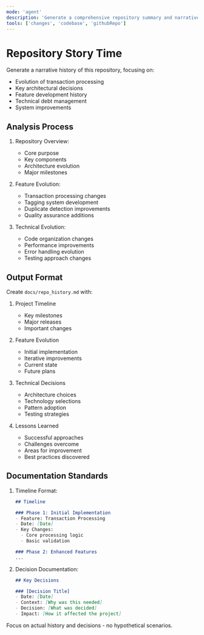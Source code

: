 ```yaml
---
mode: 'agent'
description: 'Generate a comprehensive repository summary and narrative history, focusing on key decisions and evolution of the transaction processing system'
tools: ['changes', 'codebase', 'githubRepo']
---
```


# Repository Story Time

Generate a narrative history of this repository, focusing on:
- Evolution of transaction processing
- Key architectural decisions
- Feature development history
- Technical debt management
- System improvements

## Analysis Process

1. Repository Overview:
   - Core purpose
   - Key components
   - Architecture evolution
   - Major milestones

2. Feature Evolution:
   - Transaction processing changes
   - Tagging system development
   - Duplicate detection improvements
   - Quality assurance additions

3. Technical Evolution:
   - Code organization changes
   - Performance improvements
   - Error handling evolution
   - Testing approach changes

## Output Format

Create `docs/repo_history.md` with:

1. Project Timeline
   - Key milestones
   - Major releases
   - Important changes

2. Feature Evolution
   - Initial implementation
   - Iterative improvements
   - Current state
   - Future plans

3. Technical Decisions
   - Architecture choices
   - Technology selections
   - Pattern adoption
   - Testing strategies

4. Lessons Learned
   - Successful approaches
   - Challenges overcome
   - Areas for improvement
   - Best practices discovered

## Documentation Standards

1. Timeline Format:
   ```markdown
   ## Timeline
   
   ### Phase 1: Initial Implementation
   - Feature: Transaction Processing
   - Date: [Date]
   - Key Changes:
     - Core processing logic
     - Basic validation
   
   ### Phase 2: Enhanced Features
   ...
   ```

2. Decision Documentation:
   ```markdown
   ## Key Decisions
   
   ### [Decision Title]
   - Date: [Date]
   - Context: [Why was this needed]
   - Decision: [What was decided]
   - Impact: [How it affected the project]
   ```

Focus on actual history and decisions - no hypothetical scenarios.
